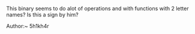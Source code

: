 This binary seems to do alot of operations and with functions with 2 letter names? Is this a sign by him?

Author:~ 5h1kh4r
